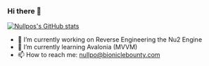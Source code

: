 ### Hi there 👋
[![Nullpos's GitHub stats](https://github-readme-stats.vercel.app/api?username=0za0&count_private=true&show_icons=true&theme=merko)](https://github.com/anuraghazra/github-readme-stats)
<!--
**0za0/0za0** is a ✨ _special_ ✨ repository because its `README.md` (this file) appears on your GitHub profile.

Here are some ideas to get you started:
-->
- 🔭 I’m currently working on Reverse Engineering the Nu2 Engine
- 🌱 I’m currently learning Avalonia (MVVM)
- 📫 How to reach me: nullpo@bioniclebounty.com
<!-- - ⚡ Fun fact: -->

